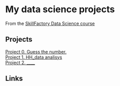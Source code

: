 # My data science projects

From the [SkillFactory Data Science course](https://skillfactory.ru/data-scientist)

## Projects

[Project 0. Guess the number.](https://github.com/gleish/sf_ds/tree/main/project_0)  
[Project 1. HH_data analisys](https://github.com/gleish/sf_ds/tree/main/project_1_hh)  
[Project 2. ____](___)

## Links
